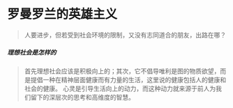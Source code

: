 # 罗曼罗兰的英雄主义

> 人要进步，但若受到社会环境的限制，又没有志同道合的朋友，出路在哪？

##### 理想社会是怎样的

> 首先理想社会应该是积极向上的；其次，它不倡导唯利是图的物质欲望，而是提倡一种在精神层面健康而有力量的生活，这里说的健康包括人的健康和社会的健康。
> 心灵是引导生活向上的动力，而这种动力就来源于前人为我们留下的深层次的思考和高维度的智慧。
